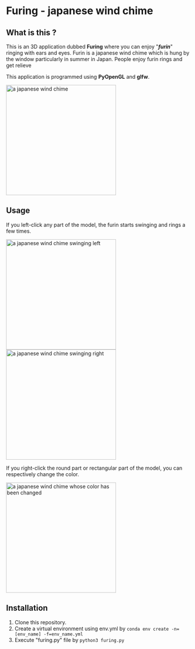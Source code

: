 # Furing - japanese wind chime 

## What is this ?
This is an 3D application dubbed <b>Furing</b> where you can enjoy "<b><i>furin</i></b>" ringing with ears and eyes.
Furin is a japanese wind chime which is hung by the window particularly in summer in Japan.
People enjoy furin rings and get relieve

This application is programmed using <b>PyOpenGL</b> and <b>glfw</b>.

<img width="300" alt="a japanese wind chime" src="https://user-images.githubusercontent.com/81012741/178097805-85a6a9ee-c350-43c0-a08b-b81fc65af7a3.png">

## Usage
If you left-click any part of the model, the furin starts swinging and rings a few times.

<img width="300" alt="a japanese wind chime swinging left" src="https://user-images.githubusercontent.com/81012741/178097948-e4236df4-8902-4e5c-aa72-96351ab0566c.png"> <img width="300" alt="a japanese wind chime swinging right" src="https://user-images.githubusercontent.com/81012741/178098120-57a00f79-6b23-42b1-a044-adde393364ec.png">

If you right-click the round part or rectangular part of the model, you can respectively change the color.

<img width="300" alt="a japanese wind chime whose color has been changed" src="https://user-images.githubusercontent.com/81012741/178098042-11cb7310-fa5d-455d-99db-2854a7b86d84.png">


## Installation
1. Clone this repository.
2. Create a virtual environment using env.yml by
```conda env create -n=[env_name] -f=env_name.yml```
3. Execute "furing.py" file by
```python3 furing.py```
